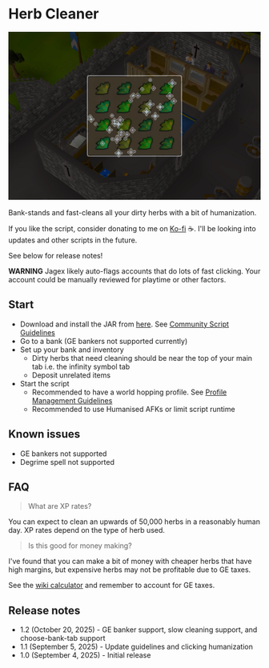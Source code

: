 # Herb Cleaner

![img.png](img.png)

Bank-stands and fast-cleans all your dirty herbs with a bit of humanization.

If you like the script, consider donating to me on [Ko-fi](https://ko-fi.com/fruart) ☕. I'll be looking into updates and other scripts in the future.

See below for release notes!

**WARNING** Jagex likely auto-flags accounts that do lots of fast clicking. Your account could be manually reviewed for playtime or other factors.

## Start
- Download and install the JAR from [here](https://github.com/fru-art/fru-scripts/blob/master/out/artifacts/HerbCleanerScript.jar).  See [Community Script Guidelines](https://discord.com/channels/736938454478356570/1364978724105355324)
- Go to a bank (GE bankers not supported currently)
- Set up your bank and inventory
  - Dirty herbs that need cleaning should be near the top of your main tab i.e. the infinity symbol tab
  - Deposit unrelated items
- Start the script
    - Recommended to have a world hopping profile.  See [Profile Management Guidelines](https://discord.com/channels/736938454478356570/1393939764092207134/1393939764092207134)
    - Recommended to use Humanised AFKs or limit script runtime

## Known issues
- GE bankers not supported
- Degrime spell not supported

## FAQ
> What are XP rates?

You can expect to clean an upwards of 50,000 herbs in a reasonably human day. XP rates depend on the type of herb used.

> Is this good for money making?

I've found that you can make a bit of money with cheaper herbs that have high margins, but expensive herbs may not be profitable due to GE taxes.

See the [wiki calculator](https://oldschool.runescape.wiki/w/Calculator:Herblore/Herbs) and remember to account for GE taxes.

## Release notes
- 1.2 (October 20, 2025) - GE banker support, slow cleaning support, and choose-bank-tab support
- 1.1 (September 5, 2025) - Update guidelines and clicking humanization
- 1.0 (September 4, 2025) - Initial release